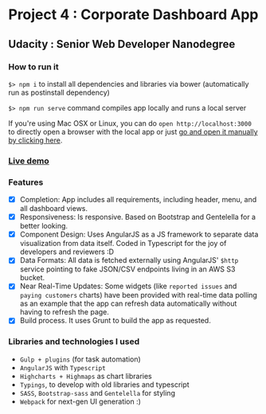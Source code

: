 # Project 4 : Corporate Dashboard App
## Udacity : Senior Web Developer Nanodegree

### How to run it
`$> npm i` to install all dependencies and libraries via bower (automatically run as postinstall dependency)

`$> npm run serve` command compiles app locally and runs a local server

If you're using Mac OSX or Linux, you can do `open http://localhost:3000` to directly open a browser with the local app or just [go and open it manually by clicking here](http://localhost:3000).

### [Live demo](https://sheniff.github.io/Udacity-SWDN-P4-DashboardApp/)

### Features
* [x] Completion: App includes all requirements, including header, menu, and all dashboard views.
* [x] Responsiveness: Is responsive. Based on Bootstrap and Gentelella for a better looking.
* [x] Component Design: Uses AngularJS as a JS framework to separate data visualization from data itself. Coded in Typescript for the joy of developers and reviewers :D
* [x] Data Formats: All data is fetched externally using AngularJS' `$http` service pointing to fake JSON/CSV endpoints living in an AWS S3 bucket.
* [x] Near Real-Time Updates: Some widgets (like `reported issues` and `paying customers` charts) have been provided with real-time data polling as an example that the app can refresh data automatically without having to refresh the page.
* [x] Build process. It uses Grunt to build the app as requested.

### Libraries and technologies I used
* `Gulp + plugins` (for task automation)
* `AngularJS` with `Typescript`
* `Highcharts + Highmaps` as chart libraries
* `Typings`, to develop with old libraries and typescript
* `SASS`, `Bootstrap-sass` and `Gentelella` for styling
* `Webpack` for next-gen UI generation :)
